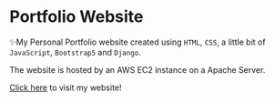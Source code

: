 # Portfolio Website

✨My Personal Portfolio website created using `HTML`, `CSS`, a little bit of `JavaScript`, `Bootstrap5` and `Django`.

The website is hosted by an AWS EC2 instance on a Apache Server.

<a href="http://www.waji.website">Click here</a> to visit my website!

